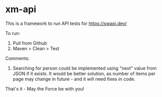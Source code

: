 # xm-api
This is a framework to run API tests for https://swapi.dev/

To run:
1. Pull from Github
2. Maven > Clean > Test

Comments:
1. Searching for person could be implemented using "next" value from JSON if it exists. It would be better solution, as number of items per page may change in future - and it will need fixes in code.

That's it - May the Force be with you!